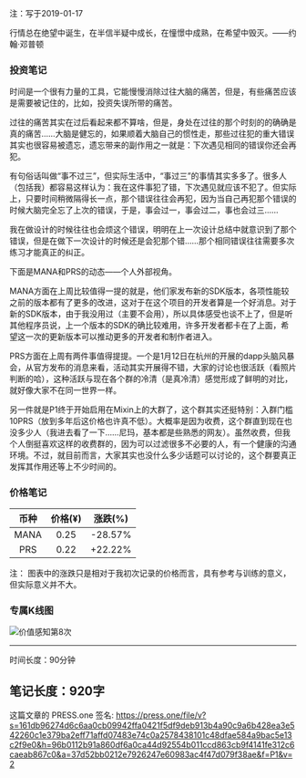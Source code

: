 注：写于2019-01-17

行情总在绝望中诞生，在半信半疑中成长，在憧憬中成熟，在希望中毁灭。——约翰·邓普顿

### 投资笔记
时间是一个很有力量的工具，它能慢慢消除过往大脑的痛苦，但是，有些痛苦应该是需要被记住的，比如，投资失误所带的痛苦。

过往的痛苦其实在过后看起来都不算啥，但是，身处在过往的那个时刻的的确确是真的痛苦……大脑是健忘的，如果顺着大脑自己的惯性走，那些过往犯的重大错误其实也很容易被遗忘，遗忘带来的副作用之一就是：下次遇见相同的错误你还会再犯。

有句俗话叫做“事不过三”，但实际生活中，“事过三”的事情其实多多了。很多人（包括我）都容易这样认为：我在这件事犯了错，下次遇见就应该不犯了。但实际上，只要时间稍微隔得长一点，那个错误往往会再犯，因为当自己再犯那个错误的时候大脑完全忘了上次的错误，于是，事会过一，事会过二，事也会过三……

我在做设计的时候往往也会烦这个错误，明明在上一次设计总结中就意识到了那个错误，但是在做下一次设计的时候还是会犯那个错……那个相同错误往往需要多次练习才能真正的纠正。

下面是MANA和PRS的动态——个人外部视角。

MANA方面在上周比较值得一提的就是，他们家发布新的SDK版本，各项性能较之前的版本都有了更多的改进，这对于在这个项目的开发者算是一个好消息。对于新的SDK版本，由于我没用过（主要不会用），所以具体感受也谈不上了，但是听其他程序员说，上一个版本的SDK的确比较难用，许多开发者都卡在了上面，希望这一次的更新版本可以推动更多的开发者和制作者进入。

PRS方面在上周有两件事值得提提。一个是1月12日在杭州的开展的dapp头脑风暴会，从官方发布的消息来看，活动其实开展得不错，大家的讨论也很活跃（看照片判断的哈），这种活跃与现在各个群的冷清（是真冷清）感觉形成了鲜明的对比，就好像大家不在同一世界一样。

另一件就是P1终于开始启用在Mixin上的大群了，这个群其实还挺特别：入群门槛10PRS（放到多年后这价格也许真不低）。大概率是因为收费，这个群直到现在也没多少人（我进去看了一下……尼玛，基本都是些熟悉的网友）。虽然收费，但我个人倒挺喜欢这样的收费群的，因为可以过滤很多不必要的人，有一个健康的沟通环境。不过，就目前而言，大家其实也没什么多少话题可以讨论的，这个群要真正发挥其作用还等上不少时间的。


### 价格笔记

| 币种 | 价格(¥) | 涨跌(%) |
| :--: | :-----: | :-----: |
| MANA |  0.25   | -28.57% |
| PRS  |  0.22   | +22.22% |

注： 图表中的涨跌只是相对于我初次记录的价格而言，具有参考与训练的意义，但实际意义并不大。

### 专属K线图

![价值感知第8次](https://press.one/thumbnail?width=720&url=https://static.press.one/1b/25/1b257e4780b26a3238fdcf03214013c2ba9513570d885b2c1c5dbb16d1d6b4c1.jpg)

------
时间长度：90分钟

笔记长度：920字
----
这篇文章的 PRESS.one 签名:
https://press.one/file/v?s=161db96274d6c6aa0cb09942ffa0421f5df9deb913b4a90c9a6b428ea3e542260c1e379ba2eff71affd07483e74c0a2578438101c48dfae584a9bac5e13c2f9e0&h=96b0112b91a860df6a0ca44d92554b011ccd863cb9f4141fe312c6caeab867c0&a=37d52bb0212e7926247e60983ac4f47d079f38ae&f=P1&v=2
